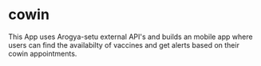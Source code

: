 # cowin
This App uses Arogya-setu external API's and builds an mobile app where users can find the availabilty of vaccines and get alerts based on their cowin appointments.
